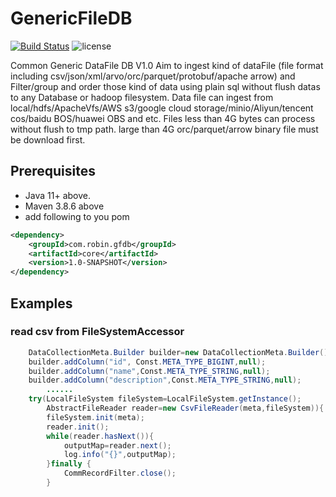 GenericFileDB
=========
[![Build Status](https://github.com/robinhood-jim/GenericFileDB/actions/workflows/maven.yml/badge.svg?branch=main)](https://github.com/robinhood-jim/GenericFileDB/actions)
![license](https://img.shields.io/badge/license-Apache--2.0-green.svg)

Common Generic DataFile DB  V1.0
Aim to ingest kind of dataFile (file format including csv/json/xml/arvo/orc/parquet/protobuf/apache arrow) 
and Filter/group and order those kind of data using plain sql without flush datas to any Database or hadoop filesystem.
Data file can ingest from local/hdfs/ApacheVfs/AWS s3/google cloud storage/minio/Aliyun/tencent cos/baidu BOS/huawei OBS and etc.
Files less than 4G bytes can process without flush to tmp path. large than 4G orc/parquet/arrow binary file must be download first.


## Prerequisites
- Java 11+ above.
- Maven 3.8.6 above
- add following to you pom

```xml
<dependency>
    <groupId>com.robin.gfdb</groupId>
    <artifactId>core</artifactId>
    <version>1.0-SNAPSHOT</version>
</dependency>
```

## Examples

### read csv from FileSystemAccessor
```java
    DataCollectionMeta.Builder builder=new DataCollectionMeta.Builder();
    builder.addColumn("id", Const.META_TYPE_BIGINT,null);
    builder.addColumn("name",Const.META_TYPE_STRING,null);
    builder.addColumn("description",Const.META_TYPE_STRING,null);
        ......
    try(LocalFileSystem fileSystem=LocalFileSystem.getInstance();
        AbstractFileReader reader=new CsvFileReader(meta,fileSystem)){
        fileSystem.init(meta);
        reader.init();
        while(reader.hasNext()){
            outputMap=reader.next();
            log.info("{}",outputMap);
        }finally {
            CommRecordFilter.close();
        }
        
```
        
	
	